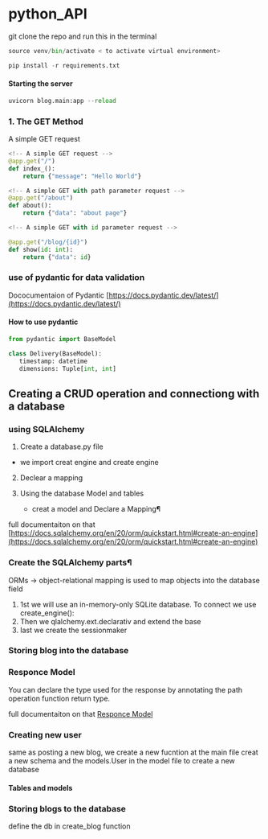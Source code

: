 # python_API

git clone the repo and run this in the terminal



```python
source venv/bin/activate < to activate virtual environment>

pip install -r requirements.txt
```

#### Starting the server 

```python
uvicorn blog.main:app --reload
```

### 1. The GET Method

A simple GET request
  
```python
<!-- A simple GET request -->
@app.get("/")
def index_():
    return {"message": "Hello World"}

<!-- A simple GET with path parameter request -->
@app.get("/about")
def about():
    return {"data": "about page"}

<!-- A simple GET with id parameter request -->

@app.get("/blog/{id}")
def show(id: int):
    return {"data": id}
```

### use of pydantic for data validation    
Dococumentaion of Pydantic [https://docs.pydantic.dev/latest/](https://docs.pydantic.dev/latest/)

#### How to use pydantic
 ```python
from pydantic import BaseModel

class Delivery(BaseModel):
    timestamp: datetime
    dimensions: Tuple[int, int]
 ```


 ## Creating a CRUD operation and connectiong with a database 
 ### using  SQLAlchemy

1. Create a database.py file 
- we import creat engine and create engine
2. Declear a mapping
3. Using the database
    Model and tables

    - creat a model and Declare a Mapping¶


full documentaiton on that [https://docs.sqlalchemy.org/en/20/orm/quickstart.html#create-an-engine](https://docs.sqlalchemy.org/en/20/orm/quickstart.html#create-an-engine)


### Create the SQLAlchemy parts¶
ORMs -> object-relational mapping
is used to map objects into the database field 

1. 1st we will use an in-memory-only SQLite database. To connect we use create_engine():
2. Then we qlalchemy.ext.declarativ and extend the base 
3. last we create the sessionmaker
   
### Storing blog into the database


### Responce Model

You can declare the type used for the response by annotating the path operation function return type.

full documentaiton on that [Responce Model](https://fastapi.tiangolo.com/tutorial/response-model/)

### Creating new user

same as posting a new blog, we create a new fucntion at the main file
creat a new schema and the models.User in the model file to create a new database

#### Tables and models 

### Storing blogs to the database

define the db in create_blog function
